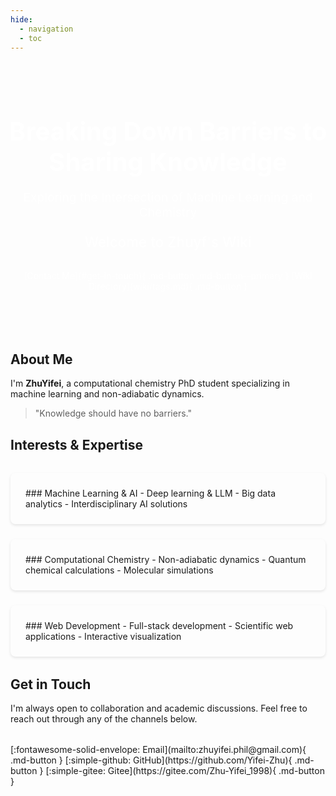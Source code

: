 ```yaml
---
hide:
  - navigation
  - toc
---
```


<div class="hero" markdown>

# Breaking Down Barriers to Sharing Knowledge


<p class="hero-text">Exploring the Intersection of Machine Learning and Chemistry</p>
<p class="hero-welcome">Welcome to Zhuyf's Wiki</p>

<div class="hero-buttons" markdown>
[Contact Me](#get-in-touch){ .md-button .md-button--primary } 
[Wiki Directory](wiki/tags.md){ .md-button }
</div>

</div>

## About Me

I'm **ZhuYifei**, a computational chemistry PhD student specializing in machine learning and non-adiabatic dynamics.
> "Knowledge should have no barriers."

## Interests & Expertise

<div class="grid-cards" markdown>

<div class="card" markdown>
### Machine Learning & AI
- Deep learning & LLM
- Big data analytics
- Interdisciplinary AI solutions
</div>

<div class="card" markdown>
### Computational Chemistry
- Non-adiabatic dynamics
- Quantum chemical calculations
- Molecular simulations
</div>

<div class="card" markdown>
### Web Development
- Full-stack development
- Scientific web applications
- Interactive visualization
</div>

</div>

## Get in Touch

I'm always open to collaboration and academic discussions. Feel free to reach out through any of the channels below.

<div class="social-links" markdown>
[:fontawesome-solid-envelope: Email](mailto:zhuyifei.phil@gmail.com){ .md-button }
[:simple-github: GitHub](https://github.com/Yifei-Zhu){ .md-button }
[:simple-gitee: Gitee](https://gitee.com/Zhu-Yifei_1998){ .md-button }
</div>

<style>
.hero {
    text-align: center;
    padding: 4rem 1rem;
    background: linear-gradient(45deg, var(--md-primary-fg-color), var(--md-accent-fg-color));
    color: white;
    margin: -2rem -1.2rem 2rem;
}
.hero h1 {
    color: white;
    font-size: 2.5rem;
    margin-bottom: 1rem;
}
.hero-text {
    font-size: 1.2rem;
    margin-bottom: 0.5rem;
}
.hero-welcome {
    font-size: 1.4rem;
    margin-bottom: 2rem;
    color: rgba(255, 255, 255, 0.9);
    font-weight: 500;
}
.hero-buttons {
    display: flex;
    gap: 1rem;
    justify-content: center;
}
.hero-buttons .md-button {
    background-color: rgba(255, 255, 255, 0.9);
    color: var(--md-primary-fg-color);
    border: none;
    font-weight: 600;
    padding: 0.8rem 1.6rem;
    transition: all 0.3s ease;
}
.hero-buttons .md-button:hover {
    background-color: white;
    transform: translateY(-2px);
    box-shadow: 0 4px 8px rgba(0,0,0,0.1);
}
.hero-buttons .md-button--primary {
    background-color: white;
    color: var(--md-primary-fg-color);
}
.hero-buttons .md-button--primary:hover {
    background-color: var(--md-primary-fg-color);
    color: white;
}
.grid-cards {
    display: grid;
    grid-template-columns: repeat(auto-fit, minmax(250px, 1fr));
    gap: 1.5rem;
    margin: 2rem 0;
}
.card {
    padding: 1.5rem;
    border-radius: 8px;
    background: var(--md-code-bg-color);
    box-shadow: 0 2px 4px rgba(0,0,0,.1);
}
.card h3 {
    margin-top: 0;
    color: var(--md-primary-fg-color);
}
.social-links {
    display: flex;
    gap: 1rem;
    justify-content: center;
    margin-top: 2rem;
}
</style>
